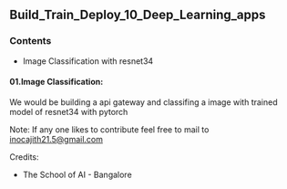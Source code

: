 ## Build_Train_Deploy_10_Deep_Learning_apps


### Contents

- Image Classification with resnet34

#### 01.Image Classification:

We would be building a api gateway and classifing a image with trained model of resnet34 with pytorch


Note:
If any one likes to contribute feel free to mail to inocajith21.5@gmail.com

Credits:

- The School of AI - Bangalore